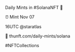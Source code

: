 Daily Mints in #SolanaNFT 🚀

⏰ Mint Nov 07

16UTC @staratlas

🔗 thunft.com/daily-mints/solana

#NFTCollections